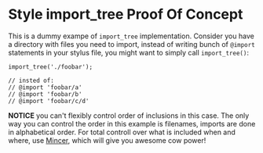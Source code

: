 Style import\_tree Proof Of Concept
===================================

This is a dummy exampe of `import_tree` implementation. Consider you have a
directory with files you need to import, instead of writing bunch of `@import`
statements in your stylus file, you might want to simply call `import_tree()`:

``` stylus
import_tree('./foobar');

// insted of:
// @import 'foobar/a'
// @import 'foobar/b'
// @import 'foobar/c/d'
```


**NOTICE** you can't flexibly control order of inclusions in this case. The only
way you can control the order in this example is filenames, imports are done in
alphabetical order. For total controll over what is included when and where,
use [Mincer][1], which will give you awesome cow power!


[1]: https://github.com/nodeca/mincer
